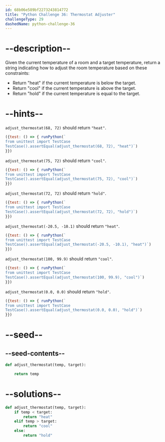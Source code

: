 ```yaml
---
id: 68b06e589bf2273243814772
title: "Python Challenge 36: Thermostat Adjuster"
challengeType: 29
dashedName: python-challenge-36
---
```


# --description--

Given the current temperature of a room and a target temperature, return a string indicating how to adjust the room temperature based on these constraints:

- Return "heat" if the current temperature is below the target.
- Return "cool" if the current temperature is above the target.
- Return "hold" if the current temperature is equal to the target.

# --hints--

`adjust_thermostat(68, 72)` should return `"heat"`.

```js
({test: () => { runPython(`
from unittest import TestCase
TestCase().assertEqual(adjust_thermostat(68, 72), "heat")`)
}})
```

`adjust_thermostat(75, 72)` should return `"cool"`.

```js
({test: () => { runPython(`
from unittest import TestCase
TestCase().assertEqual(adjust_thermostat(75, 72), "cool")`)
}})
```

`adjust_thermostat(72, 72)` should return `"hold"`.

```js
({test: () => { runPython(`
from unittest import TestCase
TestCase().assertEqual(adjust_thermostat(72, 72), "hold")`)
}})
```

`adjust_thermostat(-20.5, -10.1)` should return `"heat"`.

```js
({test: () => { runPython(`
from unittest import TestCase
TestCase().assertEqual(adjust_thermostat(-20.5, -10.1), "heat")`)
}})
```

`adjust_thermostat(100, 99.9)` should return `"cool"`.

```js
({test: () => { runPython(`
from unittest import TestCase
TestCase().assertEqual(adjust_thermostat(100, 99.9), "cool")`)
}})
```

`adjust_thermostat(0.0, 0.0)` should return `"hold"`.

```js
({test: () => { runPython(`
from unittest import TestCase
TestCase().assertEqual(adjust_thermostat(0.0, 0.0), "hold")`)
}})
```

# --seed--

## --seed-contents--

```py
def adjust_thermostat(temp, target):

    return temp
```

# --solutions--

```py
def adjust_thermostat(temp, target):
    if temp < target:
        return "heat"
    elif temp > target:
        return "cool"
    else:
        return "hold"
```
